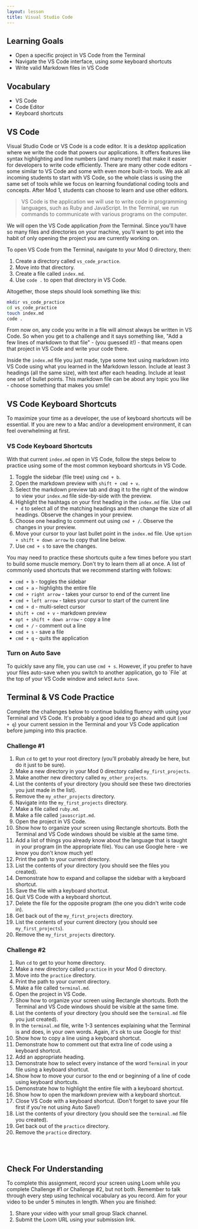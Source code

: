 ```yaml
---
layout: lesson
title: Visual Studio Code
---
```


## Learning Goals

- Open a specific project in VS Code from the Terminal
- Navigate the VS Code interface, using _some_ keyboard shortcuts
- Write valid Markdown files in VS Code

## Vocabulary

- <span class="vocab">VS Code</span>
- <span class="vocab">Code Editor</span>
- <span class="vocab">Keyboard shortcuts</span>

## VS Code

<span class="vocab">Visual Studio Code</span> or VS Code is a <span class="vocab">code editor</span>. It is a desktop application where we write the code that powers our applications. It offers features like syntax highlighting and line numbers (and many more!) that make it easier for developers to write code efficiently. There are many other code editors - some similar to VS Code and some with even more built-in tools. We ask all incoming students to start with VS Code, so the whole class is using the same set of tools while we focus on learning foundational coding tools and concepts. After Mod 1, students can choose to learn and use other editors.

>VS Code is the application we will use to write code in programming languages, such as Ruby and JavaScript. In the Terminal, we run commands to communicate with various programs on the computer.

We will open the VS Code application _from_ the Terminal. Since you'll have so many files and directories on your machine, you'll want to get into the habit of only opening the project you are currently working on.

To open VS Code from the Terminal, navigate to your Mod 0 directory, then:
1. Create a directory called `vs_code_practice`.
2. Move into that directory.
3. Create a file called `index.md`.
4. Use `code .` to open that directory in VS Code.

Altogether, those steps should look something like this:

```bash
mkdir vs_code_practice
cd vs_code_practice
touch index.md
code .
```

From now on, any code you write in a file will almost always be written in VS Code. So when you get to a challenge and it says something like, "Add a few lines of markdown to that file" - (you guessed it!) - that means open that project in VS Code and write your code there.

Inside the `index.md` file you just made, type some text using markdown into VS Code using what you learned in the Markdown lesson. Include at least 3 headings (all the same size), with text after each heading. Include at least one set of bullet points. This markdown file can be about any topic you like - choose something that makes you smile!

## VS Code Keyboard Shortcuts

To maximize your time as a developer, the use of <span class="vocab">keyboard shortcuts</span> will be essential. If you are new to a Mac and/or a development environment, it can feel overwhelming at first. 

<div class="s-card">
  <h3>VS Code Keyboard Shortcuts</h3>
  <p>With that current <code>index.md</code> open in VS Code, follow the steps below to practice using some of the most common keyboard shortcuts in VS Code.</p>
  <ol>
    <li>Toggle the sidebar (file tree) using <code>cmd + b</code>.</li>
    <li>Open the markdown preview with <code>shift + cmd + v</code>.</li>
    <li>Select the markdown preview tab and drag it to the right of the window to view your <code>index.md</code> file side-by-side with the preview.</li>
    <li>Highlight the hashtags on your first heading in the <code>index.md</code> file. Use <code>cmd + d</code> to select all of the matching headings and then change the size of all headings. Observe the changes in your preview.</li>
    <li>Choose one heading to comment out using <code>cmd + /</code>. Observe the changes in your preview.</li>
    <li>Move your cursor to your last bullet point in the <code>index.md</code> file. Use <code>option + shift + down arrow</code> to copy that line below.</li>
    <li>Use <code>cmd + s</code> to save the changes. </li>
  </ol>
</div>

You may need to practice these shortcuts quite a few times before you start to build some muscle memory. Don't try to learn them all at once. A list of commonly used shortcuts that we recommend starting with follows:

- `cmd + b` - toggles the sidebar
- `cmd + a` - highlights the entire file
- `cmd + right arrow` - takes your cursor to end of the current line
- `cmd + left arrow` - takes your cursor to start of the current line
- `cmd + d` - multi-select cursor 
- `shift + cmd + v` - markdown preview
- `opt + shift + down arrow` - copy a line
- `cmd + /` - comment out a line
- `cmd + s` - save a file
- `cmd + q` - quits the application

<div class="s-card">
  <h3>Turn on Auto Save</h3>
  <p>To quickly save any file, you can use <code>cmd + s</code>. However, if you prefer to have your files auto-save when you switch to another application, go to `File` at the top of your VS Code window and select <code>Auto Save</code>.</p>
</div>

## Terminal & VS Code Practice

Complete the challenges below to continue building fluency with using your Terminal and VS Code. It's probably a good idea to go ahead and quit (`cmd + q`) your current session in the Terminal and your VS Code application before jumping into this practice.

### Challenge #1

1. Run `cd` to get to your root directory (you’ll probably already be here, but do it just to be sure).
1. Make a new directory in your Mod 0 directory called `my_first_projects`.
1. Make another new directory called `my_other_projects`.
1. List the contents of your directory (you should see these two directories you just made in the list).
1. Remove the `my_other_projects` directory.
1. Navigate into the `my_first_projects` directory.
1. Make a file called `ruby.md`.
1. Make a file called `javascript.md`.
1. Open the project in VS Code.
1. Show how to organize your screen using Rectangle shortcuts. Both the Terminal and VS Code windows should be visible at the same time.
1. Add a list of things you already know about the language that is taught in your program (in the appropriate file). You can use Google here - we know you don't know much yet!
1. Print the path to your current directory.
1. List the contents of your directory (you should see the files you created).
1. Demonstrate how to expand and collapse the sidebar with a keyboard shortcut.
1. Save the file with a keyboard shortcut.
1. Quit VS Code with a keyboard shortcut.
1. Delete the file for the opposite program (the one you didn't write code in).
1. Get back out of the `my_first_projects` directory.
1. List the contents of your current directory (you should see `my_first_projects`).
1. Remove the `my_first_projects` directory.

### Challenge #2

1. Run `cd` to get to your home directory.
1. Make a new directory called `practice` in your Mod 0 directory.
1. Move into the `practice` directory.
1. Print the path to your current directory.
1. Make a file called `terminal.md`.
1. Open the project in VS Code.
1. Show how to organize your screen using Rectangle shortcuts. Both the Terminal and VS Code windows should be visible at the same time.
1. List the contents of your directory (you should see the `terminal.md` file you just created).
1. In the `terminal.md` file, write 1-3 sentences explaining what the Terminal is and does, in your own words. Again, it's ok to use Google for this!
1. Show how to copy a line using a keyboard shortcut.
1. Demonstrate how to comment out that extra line of code using a keyboard shortcut.
1. Add an appropriate heading.
1. Demonstrate how to select every instance of the word `Terminal` in your file using a keyboard shortcut.
1. Show how to move your cursor to the end or beginning of a line of code using keyboard shortcuts. 
1. Demonstrate how to highlight the entire file with a keyboard shortcut.
1. Show how to open the markdown preview with a keyboard shortcut.
1. Close VS Code with a keyboard shortcut. (Don't forget to save your file first if you're not using Auto Save!)
1. List the contents of your directory (you should see the `terminal.md` file you created).
1. Get back out of the `practice` directory.
1. Remove the `practice` directory.
<br>
<br>

## Check For Understanding

To complete this assignment, record your screen using Loom while you complete Challenge #1 _or_ Challenge #2, but not both. Remember to talk through every step using technical vocabulary as you record. Aim for your video to be under 5 minutes in length. When you are finished: 
1. Share your video with your small group Slack channel. 
1. Submit the Loom URL using your submission link.

<br><br>
